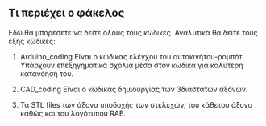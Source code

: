 ## Τι περιέχει ο φάκελος
Εδώ θα μπορέσετε να δείτε όλους τους κώδικες. Αναλυτικά θα δείτε τους εξής κώδικες:

1. Arduino_coding
Είναι ο κώδικας ελέγχου του αυτοκινήτου-ρομπότ. Υπάρχουν επεξηγηματικά σχόλια μέσα στον κώδικα για καλύτερη κατανόησή του.

2. CAD_coding
Είναι ο κώδικας δημιουργίας των 3διάστατων αξόνων.

3. Τα STL files των άξονα υποδοχής των στελεχών, του κάθετου άξονα καθώς και του λογότυπου RAE.
